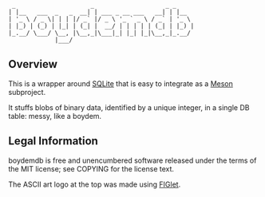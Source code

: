 ```
 _                     _                    _ _
| |__   ___  _   _  __| | ___ _ __ ___   __| | |__
| '_ \ / _ \| | | |/ _` |/ _ \ '_ ` _ \ / _` | '_ \
| |_) | (_) | |_| | (_| |  __/ | | | | | (_| | |_) |
|_.__/ \___/ \__, |\__,_|\___|_| |_| |_|\__,_|_.__/
             |___/
```

## Overview

This is a wrapper around [SQLite](https://www.sqlite.org/) that is easy to integrate as a [Meson](http://mesonbuild.com/) subproject.

It stuffs blobs of binary data, identified by a unique integer, in a single DB table: messy, like a boydem.

## Legal Information

boydemdb is free and unencumbered software released under the terms of the MIT license; see COPYING for the license text.

The ASCII art logo at the top was made using [FIGlet](http://www.figlet.org/).
